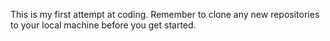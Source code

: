 This is my first attempt at coding. Remember to clone any new repositories to your local machine before you get started.
